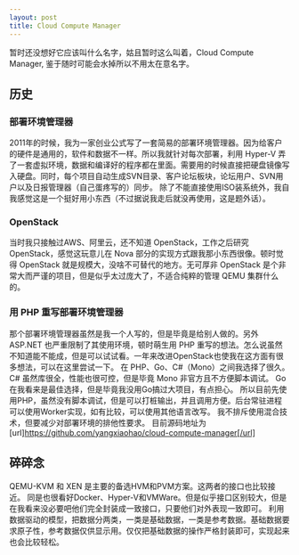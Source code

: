 ```yaml
---
layout: post
title: Cloud Compute Manager
---
```


暂时还没想好它应该叫什么名字，姑且暂时这么叫着，Cloud Compute Manager, 鉴于随时可能会水掉所以不用太在意名字。

## 历史

### 部署环境管理器
2011年的时候，我为一家创业公式写了一套简易的部署环境管理器。因为给客户的硬件是通用的，软件和数据不一样。所以我就针对每次部署，利用 Hyper-V 弄了一套虚拟环境，数据和编译好的程序都在里面。需要用的时候直接把硬盘镜像写入硬盘。同时，每个项目自动生成SVN目录、客户论坛板块，论坛用户、SVN用户以及日报管理器（自己蛋疼写的）同步。
除了不能直接使用ISO装系统外，我自我感觉这是一个挺好用小东西（不过据说我走后就没再使用，这是题外话）。

### OpenStack
当时我只接触过AWS、阿里云，还不知道 OpenStack，工作之后研究 OpenStack，感觉这玩意儿在 Nova 部分的实现方式跟我那小东西很像。顿时觉得 OpenStack 就是规模大，没啥不可替代的地方。无可厚非 OpenStack 是个非常大而严谨的项目，但是似乎太过庞大了，不适合纯粹的管理 QEMU 集群什么的。

### 用 PHP 重写部署环境管理器
那个部署环境管理器虽然是我一个人写的，但是毕竟是给别人做的。另外 ASP.NET 也严重限制了其使用环境，顿时萌生用 PHP 重写的想法。怎么说虽然不知道能不能成，但是可以试试看。一年来改进OpenStack也使我在这方面有很多想法，可以在这里尝试一下。
在 PHP、Go、C#（Mono）之间我选择了很久。
C# 虽然库很全，性能也很可控，但是毕竟 Mono 非官方且不方便脚本调试。
Go在我看来是最佳选择，但是毕竟我没用Go搞过大项目，有点担心。
所以目前先使用PHP，虽然没有脚本调试，但是可以打桩输出，并且调用方便。后台常驻进程可以使用Worker实现，如有比较，可以使用其他语言改写。
我不排斥使用混合技术，但要减少对部署环境的排他性要求。
目前源码地址为 [url]https://github.com/yangxiaohao/cloud-compute-manager[/url]

## 碎碎念

QEMU-KVM 和 XEN 是主要的备选HVM和PVM方案。这两者的接口也比较接近。
同是也很看好Docker、Hyper-V和VMWare。但是似乎接口区别较大，但是在我看来没必要吧他们完全封装成一致接口，只要他们对外表现一致即可。
利用数据驱动的模型，把数据分两类，一类是基础数据，一类是参考数据。基础数据要求原子性，参考数据仅供显示用。仅仅把基础数据的操作严格封装即可，实现起来也会比较轻松。
